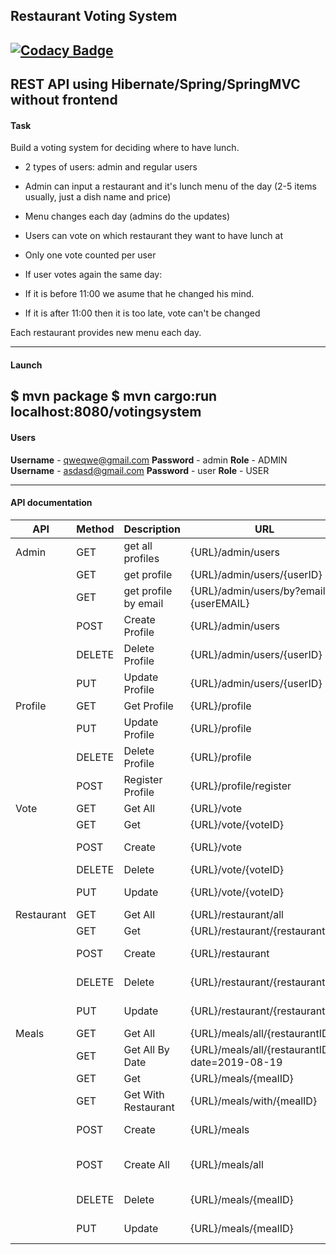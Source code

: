 ## **Restaurant Voting System**
[![Codacy Badge](https://api.codacy.com/project/badge/Grade/0e6f5a2939fa4d50b3052ebd2db55ec2)](https://www.codacy.com/app/alisa911/Restaurant-voting-system?utm_source=github.com&amp;utm_medium=referral&amp;utm_content=alisa911/Restaurant-voting-system&amp;utm_campaign=Badge_Grade)
-------
REST API using Hibernate/Spring/SpringMVC without frontend
----
#### Task

Build a voting system for deciding where to have lunch.

- 2 types of users: admin and regular users

- Admin can input a restaurant and it's lunch menu of the day (2-5 items usually, just a dish name and price)

- Menu changes each day (admins do the updates)

- Users can vote on which restaurant they want to have lunch at

- Only one vote counted per user

- If user votes again the same day:

- If it is before 11:00 we asume that he changed his mind.

- If it is after 11:00 then it is too late, vote can't be changed

Each restaurant provides new menu each day.

---
#### Launch

$ mvn package
$ mvn cargo:run
localhost:8080/votingsystem
---
#### Users

**Username** - qweqwe@gmail.com	 **Password** - admin **Role** - ADMIN
**Username** - asdasd@gmail.com	 **Password** - user	**Role** - USER

---

#### API documentation

| API        | Method | Description          | URL                                            | Body            | User           |
|------------|--------|----------------------|------------------------------------------------|-----------------|----------------|
| Admin      | GET    | get all profiles     | {URL}/admin/users                              | none            | Admin          |
|            | GET    | get profile          | {URL}/admin/users/{userID}                     | none            | Admin          |
|            | GET    | get profile by email | {URL}/admin/users/by?email={userEMAIL}         | none            | Admin          |
|            | POST   | Create Profile       | {URL}/admin/users                              | Create Body     | Admin          |
|            | DELETE | Delete Profile       | {URL}/admin/users/{userID}                     | none            | Admin          |
|            | PUT    | Update Profile       | {URL}/admin/users/{userID}                     | Update Body     | Admin          |
| Profile    | GET    | Get Profile          | {URL}/profile                                  | none            | Authorized     |
|            | PUT    | Update Profile       | {URL}/profile                                  | Update Body     | Authorized     |
|            | DELETE | Delete Profile       | {URL}/profile                                  | none            | Authorized     |
|            | POST   | Register Profile     | {URL}/profile/register                         | Register Body   | Not Authorized |
| Vote       | GET    | Get All              | {URL}/vote                                     | none            | Authorized     |
|            | GET    | Get                  | {URL}/vote/{voteID}                            | none            | Authorized     |
|            | POST   | Create               | {URL}/vote                                     | Create Body     | Authorized     |
|            | DELETE | Delete               | {URL}/vote/{voteID}                            | none            | Authorized     |
|            | PUT    | Update               | {URL}/vote/{voteID}                            | Update Body     | Authorized     |
| Restaurant | GET    | Get All              | {URL}/restaurant/all                           | none            | Everyone       |
|            | GET    | Get                  | {URL}/restaurant/{restaurantID}                | none            | Everyone       |
|            | POST   | Create               | {URL}/restaurant                               | Create Body     | Admin Only     |
|            | DELETE | Delete               | {URL}/restaurant/{restaurantID}                | none            | Admin Only     |
|            | PUT    | Update               | {URL}/restaurant/{restaurantID}                | Update Body     | Admin Only     |
| Meals      | GET    | Get All              | {URL}/meals/all/{restaurantID}                 | none            | Everyone       |
|            | GET    | Get All By Date      | {URL}/meals/all/{restaurantID}?date=2019-08-19 | none            | Everyone       |
|            | GET    | Get                  | {URL}/meals/{mealID}                           | none            | Everyone       |
|            | GET    | Get With Restaurant  | {URL}/meals/with/{mealID}                      | none            | Everyone       |
|            | POST   | Create               | {URL}/meals                                    | Create Body     | Admin Only     |
|            | POST   | Create All           | {URL}/meals/all                                | Create All Body | Admin Only     |
|            | DELETE | Delete               | {URL}/meals/{mealID}                           | none            | Admin Only     |
|            | PUT    | Update               | {URL}/meals/{mealID}                           | Update Body     | Admin Only     |

